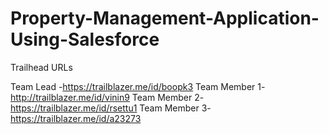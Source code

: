 # Property-Management-Application-Using-Salesforce   

Trailhead URLs

Team Lead -https://trailblazer.me/id/boopk3
Team Member 1-http://trailblazer.me/id/vinin9
Team Member 2-https://trailblazer.me/id/rsettu1 
Team Member 3-https://trailblazer.me/id/a23273
